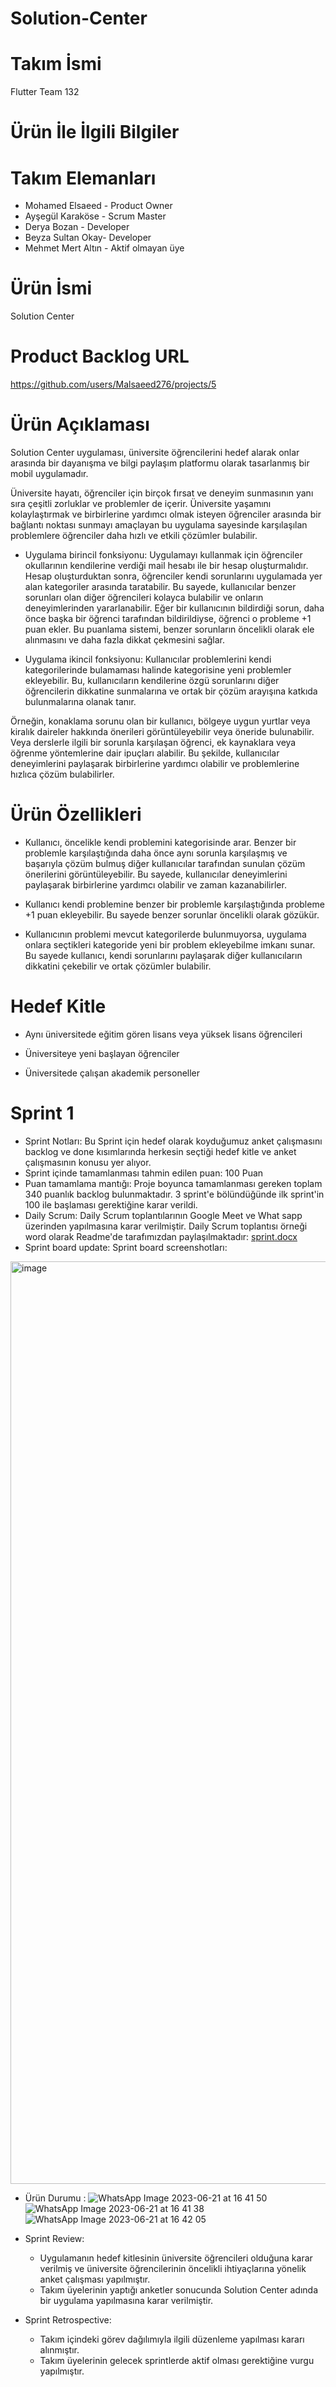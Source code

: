 # Solution-Center

# Takım İsmi
Flutter Team 132

# Ürün İle İlgili Bilgiler

# Takım Elemanları
- Mohamed Elsaeed - Product Owner
- Ayşegül Karaköse - Scrum Master
- Derya Bozan - Developer
- Beyza Sultan Okay- Developer 
- Mehmet Mert Altın - Aktif olmayan üye

# Ürün İsmi
Solution Center

# Product Backlog URL

https://github.com/users/Malsaeed276/projects/5

# Ürün Açıklaması
Solution Center uygulaması, üniversite öğrencilerini hedef alarak onlar arasında bir dayanışma ve bilgi paylaşım platformu olarak tasarlanmış bir mobil uygulamadır. 

Üniversite hayatı, öğrenciler için birçok fırsat ve deneyim sunmasının yanı sıra çeşitli zorluklar ve problemler de içerir. Üniversite yaşamını kolaylaştırmak ve birbirlerine yardımcı olmak isteyen öğrenciler arasında bir bağlantı noktası sunmayı amaçlayan bu uygulama sayesinde karşılaşılan problemlere öğrenciler daha hızlı ve etkili çözümler bulabilir. 

- Uygulama birincil fonksiyonu: Uygulamayı kullanmak için öğrenciler okullarının kendilerine verdiği mail hesabı ile bir hesap oluşturmalıdır. Hesap oluşturduktan sonra, öğrenciler kendi sorunlarını uygulamada yer alan kategoriler arasında taratabilir. Bu sayede, kullanıcılar benzer sorunları olan diğer öğrencileri kolayca bulabilir ve onların deneyimlerinden yararlanabilir. Eğer bir kullanıcının bildirdiği sorun, daha önce başka bir öğrenci tarafından bildirildiyse, öğrenci o probleme +1 puan ekler. Bu puanlama sistemi, benzer sorunların öncelikli olarak ele alınmasını ve daha fazla dikkat çekmesini sağlar.

- Uygulama ikincil fonksiyonu: Kullanıcılar problemlerini kendi kategorilerinde bulamaması halinde kategorisine yeni problemler ekleyebilir. Bu, kullanıcıların kendilerine özgü sorunlarını diğer öğrencilerin dikkatine sunmalarına ve ortak bir çözüm arayışına katkıda bulunmalarına olanak tanır.

Örneğin, konaklama sorunu olan bir kullanıcı, bölgeye uygun yurtlar veya kiralık daireler hakkında önerileri görüntüleyebilir veya öneride bulunabilir. Veya derslerle ilgili bir sorunla karşılaşan öğrenci, ek kaynaklara veya öğrenme yöntemlerine dair ipuçları alabilir. Bu şekilde, kullanıcılar deneyimlerini paylaşarak birbirlerine yardımcı olabilir ve problemlerine hızlıca çözüm bulabilirler.

# Ürün Özellikleri
- Kullanıcı, öncelikle kendi problemini kategorisinde arar. Benzer bir problemle karşılaştığında daha önce aynı sorunla karşılaşmış ve başarıyla çözüm bulmuş diğer kullanıcılar tarafından sunulan çözüm önerilerini görüntüleyebilir. Bu sayede, kullanıcılar deneyimlerini paylaşarak birbirlerine yardımcı olabilir ve zaman kazanabilirler.

- Kullanıcı kendi problemine benzer bir problemle karşılaştığında probleme +1 puan ekleyebilir. Bu sayede benzer sorunlar öncelikli olarak gözükür.

- Kullanıcının problemi mevcut kategorilerde bulunmuyorsa, uygulama onlara seçtikleri kategoride yeni bir problem ekleyebilme imkanı sunar. Bu sayede kullanıcı, kendi sorunlarını paylaşarak diğer kullanıcıların dikkatini çekebilir ve ortak çözümler bulabilir.

# Hedef Kitle
- Aynı üniversitede eğitim gören lisans veya yüksek lisans öğrencileri

- Üniversiteye yeni başlayan öğrenciler

- Üniversitede çalışan akademik personeller

# Sprint 1
- Sprint Notları: Bu Sprint için hedef olarak koyduğumuz anket çalışmasını backlog ve done kısımlarında herkesin seçtiği hedef kitle ve anket çalışmasının konusu yer alıyor.
- Sprint içinde tamamlanması tahmin edilen puan: 100 Puan
- Puan tamamlama mantığı: Proje boyunca tamamlanması gereken toplam 340 puanlık backlog bulunmaktadır. 3 sprint'e bölündüğünde ilk sprint'in 100 ile başlaması gerektiğine karar verildi.
- Daily Scrum: Daily Scrum toplantılarının Google Meet ve What
sapp üzerinden yapılmasına karar verilmiştir. Daily Scrum toplantısı örneği word olarak Readme'de tarafımızdan paylaşılmaktadır: [sprint.docx](https://github.com/Malsaeed276/Soltion-Center/files/11782677/sprint.docx)
- Sprint board update: Sprint board screenshotları:

<img width="1476" alt="image" src="https://github.com/Malsaeed276/Soltion-Center/assets/49440100/e124e201-6be2-4509-8e38-5cbd0e247519">

- Ürün Durumu :
![WhatsApp Image 2023-06-21 at 16 41 50](https://github.com/Malsaeed276/Soltion-Center/assets/116842195/c2b987ae-827a-4107-a637-34925909e840)
![WhatsApp Image 2023-06-21 at 16 41 38](https://github.com/Malsaeed276/Soltion-Center/assets/116842195/06bd2f84-5ab2-4d63-bea3-8b80a239e482)
![WhatsApp Image 2023-06-21 at 16 42 05](https://github.com/Malsaeed276/Soltion-Center/assets/116842195/e8298b03-bfbf-4475-868d-6e525adbe8e0)

- Sprint Review: 
   * Uygulamanın hedef kitlesinin üniversite öğrencileri olduğuna karar verilmiş ve üniversite öğrencilerinin öncelikli ihtiyaçlarına yönelik anket çalışması yapılmıştır. 
   * Takım üyelerinin yaptığı anketler sonucunda Solution Center adında bir uygulama yapılmasına karar verilmiştir. 
- Sprint Retrospective:
   * Takım içindeki görev dağılımıyla ilgili düzenleme yapılması kararı alınmıştır.
   * Takım üyelerinin gelecek sprintlerde aktif olması gerektiğine vurgu yapılmıştır.
